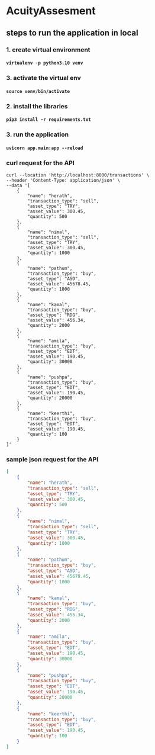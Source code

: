 # AcuityAssesment

## steps to run the application in local

### 1. create virtual environment
#### ```virtualenv -p python3.10 venv```
### 3. activate the virtual env
#### ```source venv/bin/activate```
### 2. install the libraries
#### ```pip3 install -r requirements.txt```
### 3. run the application
#### ```uvicorn app.main:app --reload```


### curl request for the API
```commandline
curl --location 'http://localhost:8000/transactions' \
--header 'Content-Type: application/json' \
--data '[
    {
        "name": "herath",
        "transaction_type": "sell",
        "asset_type": "TRY",
        "asset_value": 300.45,
        "quantity": 500
    },
    {
        "name": "nimal",
        "transaction_type": "sell",
        "asset_type": "TRY",
        "asset_value": 300.45,
        "quantity": 1000
    },
    {
        "name": "pathum",
        "transaction_type": "buy",
        "asset_type": "ASD",
        "asset_value": 45678.45,
        "quantity": 1000
    },
    {
        "name": "kamal",
        "transaction_type": "buy",
        "asset_type": "RDG",
        "asset_value": 456.34,
        "quantity": 2000
    },
    {
        "name": "amila",
        "transaction_type": "buy",
        "asset_type": "EDT",
        "asset_value": 190.45,
        "quantity": 30000
    },
    {
        "name": "pushpa",
        "transaction_type": "buy",
        "asset_type": "EDT",
        "asset_value": 190.45,
        "quantity": 20000
    },
    {
        "name": "keerthi",
        "transaction_type": "buy",
        "asset_type": "EDT",
        "asset_value": 190.45,
        "quantity": 100
    }
]'
```

### sample json request for the API

```json
[
    {
        "name": "herath",
        "transaction_type": "sell",
        "asset_type": "TRY",
        "asset_value": 300.45,
        "quantity": 500
    },
    {
        "name": "nimal",
        "transaction_type": "sell",
        "asset_type": "TRY",
        "asset_value": 300.45,
        "quantity": 1000
    },
    {
        "name": "pathum",
        "transaction_type": "buy",
        "asset_type": "ASD",
        "asset_value": 45678.45,
        "quantity": 1000
    },
    {
        "name": "kamal",
        "transaction_type": "buy",
        "asset_type": "RDG",
        "asset_value": 456.34,
        "quantity": 2000
    },
    {
        "name": "amila",
        "transaction_type": "buy",
        "asset_type": "EDT",
        "asset_value": 190.45,
        "quantity": 30000
    },
    {
        "name": "pushpa",
        "transaction_type": "buy",
        "asset_type": "EDT",
        "asset_value": 190.45,
        "quantity": 20000
    },
    {
        "name": "keerthi",
        "transaction_type": "buy",
        "asset_type": "EDT",
        "asset_value": 190.45,
        "quantity": 100
    }
]
```

